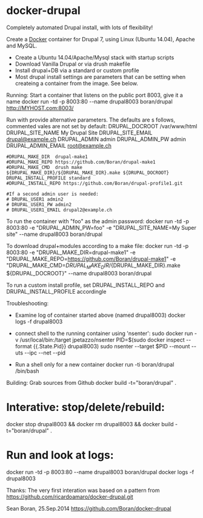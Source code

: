 docker-drupal
==============

Completely automated Drupal install, with lots of flexibility!

Create a [Docker](http://docker.io) container for Drupal 7, using Linux (Ubuntu 14.04), Apache and MySQL. 
- Create a Ubuntu 14.04/Apache/Mysql stack with startup scripts
- Download Vanilla Drupal or via drush makefile
- Install drupal+DB  via a standard or custom profile
- Most drupal install settings are parameters that can be setting when createing a container from the image. See below.


Running: 
Start a container that listens on the public port 8003, give it a name
  docker run -td -p 8003:80 --name drupal8003 boran/drupal
  http://MYHOST.com:8003/

Run with provide alternative parameters. The defaults are
 s follows, commented vales are not set by default:
    DRUPAL_DOCROOT /var/www/html
    DRUPAL_SITE_NAME My Drupal Site
    DRUPAL_SITE_EMAIL drupal@example.ch
    DRUPAL_ADMIN admin
    DRUPAL_ADMIN_PW admin
    DRUPAL_ADMIN_EMAIL root@example.ch

    #DRUPAL_MAKE_DIR  drupal-make1
    #DRUPAL_MAKE_REPO https://github.com/Boran/drupal-make1
    #DRUPAL_MAKE_CMD  drush make ${DRUPAL_MAKE_DIR}/${DRUPAL_MAKE_DIR}.make ${DRUPAL_DOCROOT}
    DRUPAL_INSTALL_PROFILE standard
    #DRUPAL_INSTALL_REPO https://github.com/Boran/drupal-profile1.git

    #If a second admin user is needed:
    # DRUPAL_USER1 admin2
    # DRUPAL_USER1_PW admin2
    # DRUPAL_USER1_EMAIL drupal2@example.ch

To run the container with "foo" as the admin password:
  docker run -td -p 8003:80 -e "DRUPAL_ADMIN_PW=foo" -e "DRUPAL_SITE_NAME=My Super site" --name drupal8003 boran/drupal

To download drupal+modules according to a make file:
  docker run -td -p 8003:80 -e "DRUPAL_MAKE_DIR=drupal-make1" -e "DRUPAL_MAKE_REPO=https://github.com/Boran/drupal-make1" -e "DRUPAL_MAKE_CMD=${DRUPAL_MAKE_DIR}/${DRUPAL_MAKE_DIR}.make ${DRUPAL_DOCROOT}" --name drupal8003 boran/drupal

To run a custom install profile, set DRUPAL_INSTALL_REPO and DRUPAL_INSTALL_PROFILE accordingle


Troubleshooting: 
- Examine log of container started above (named drupal8003)
  docker logs -f drupal8003

- connect shell to the running container using 'nsenter':
  sudo docker run -v /usr/local/bin:/target jpetazzo/nsenter
    PID=$(sudo docker inspect --format {{.State.Pid}} drupal8003)
    sudo nsenter --target $PID --mount --uts --ipc --net --pid

- Run a shell only for a new container
  docker run -ti boran/drupal /bin/bash


Building:
  Grab sources from Github
  docker build -t="boran/drupal" .
  # Interative: stop/delete/rebuild:
  docker stop drupal8003 && docker rm drupal8003 && docker build -t="boran/drupal" .

  # Run and look at logs:
  docker run -td -p 8003:80 --name drupal8003 boran/drupal
  docker logs -f drupal8003


Thanks: The very first interation was based on a pattern from https://github.com/ricardoamaro/docker-drupal.git

Sean Boran, 25.Sep.2014  https://github.com/Boran/docker-drupal
